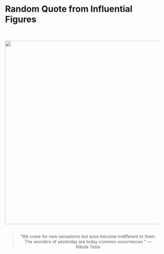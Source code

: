 # Random Quote from Influential Figures

<div align="center">
  <br>
  <br>
  <a href="https://en.wikipedia.org/wiki/Nikola_Tesla" title="Nikola Tesla - Wikipedia"><img src="https://upload.wikimedia.org/wikipedia/commons/thumb/7/79/Tesla_circa_1890.jpeg/800px-Tesla_circa_1890.jpeg" width="600px"></a>
  <br>
  <br>
  <blockquote>&ldquo;We crave for new sensations but soon become indifferent to them. The wonders of yesterday are today common occurrences &rdquo; &mdash; <footer>Nikola Tesla</footer></blockquote>
</div>
  